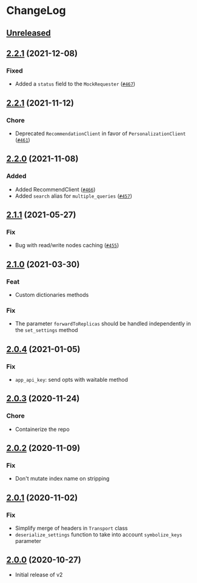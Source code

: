 # ChangeLog

## [Unreleased](https://github.com/algolia/algoliasearch-client-ruby/compare/2.2.2..master)

## [2.2.1](https://github.com/algolia/algoliasearch-client-ruby/compare/2.2.1...2.2.2) (2021-12-08)
### Fixed
- Added a `status` field to the `MockRequester` ([`#467`](https://github.com/algolia/algoliasearch-client-ruby/pull/467))

## [2.2.1](https://github.com/algolia/algoliasearch-client-ruby/compare/2.2.0...2.2.1) (2021-11-12)
### Chore
- Deprecated `RecommendationClient` in favor of `PersonalizationClient` ([`#461`](https://github.com/algolia/algoliasearch-client-ruby/pull/461))

## [2.2.0](https://github.com/algolia/algoliasearch-client-ruby/compare/2.1.1...2.2.0) (2021-11-08)
### Added
- Added RecommendClient ([`#466`](https://github.com/algolia/algoliasearch-client-ruby/pull/466))
- Added `search` alias for `multiple_queries` ([`#457`](https://github.com/algolia/algoliasearch-client-ruby/pull/457))

## [2.1.1](https://github.com/algolia/algoliasearch-client-ruby/compare/2.1.0...2.1.1) (2021-05-27)

### Fix
- Bug with read/write nodes caching ([`#455`](https://github.com/algolia/algoliasearch-client-ruby/pull/455))

## [2.1.0](https://github.com/algolia/algoliasearch-client-ruby/compare/2.0.4...2.1.0) (2021-03-30)

### Feat
- Custom dictionaries methods

### Fix
- The parameter `forwardToReplicas` should be handled independently in the `set_settings` method

## [2.0.4](https://github.com/algolia/algoliasearch-client-ruby/compare/2.0.3...2.0.4) (2021-01-05)

### Fix
- `app_api_key`: send opts with waitable method

## [2.0.3](https://github.com/algolia/algoliasearch-client-ruby/compare/2.0.2...2.0.3) (2020-11-24)

### Chore
- Containerize the repo

## [2.0.2](https://github.com/algolia/algoliasearch-client-ruby/compare/2.0.1...2.0.2) (2020-11-09)

### Fix
- Don't mutate index name on stripping

## [2.0.1](https://github.com/algolia/algoliasearch-client-ruby/compare/2.0.0...2.0.1) (2020-11-02)

### Fix
- Simplify merge of headers in `Transport` class
- `deserialize_settings` function to take into account `symbolize_keys` parameter

## [2.0.0](https://github.com/algolia/algoliasearch-client-ruby/releases/tag/2.0.0) (2020-10-27)

* Initial release of v2
